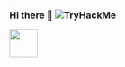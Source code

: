 ### Hi there 👋   ![TryHackMe](https://tryhackme-badges.s3.amazonaws.com/humzakt.png)


<img src="https://cdn.worldvectorlogo.com/logos/facebook-3-2.svg" width="50" height="50" />

<!--
**Humza-K-T/humza-k-t** is a ✨ _special_ ✨ repository because its `README.md` (this file) appears on your GitHub profile.

Here are some ideas to get you started:

- 🔭 I’m currently working on ...
- 🌱 I’m currently learning ...
- 👯 I’m looking to collaborate on ...
- 🤔 I’m looking for help with ...
- 💬 Ask me about ...
- 📫 How to reach me: ...
- 😄 Pronouns: ...
- ⚡ Fun fact: ...
-->
